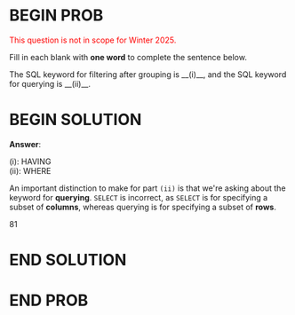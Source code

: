 # BEGIN PROB

<span style="color:red">This question is not in scope for Winter 2025.</span>

Fill in each blank with **one word** to complete the sentence below.

The SQL keyword for filtering after grouping is \_\_(i)\_\_, and the SQL
keyword for querying is \_\_(ii)\_\_.

# BEGIN SOLUTION
**Answer**:

(i): HAVING  
(ii): WHERE 

An important distinction to make for part `(ii)` is that we're asking about the keyword for **querying**. `SELECT` is incorrect, as `SELECT` is for specifying a subset of **columns**, whereas querying is for specifying a subset of **rows**.

<average>81</average>

# END SOLUTION

# END PROB